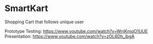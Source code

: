 # SmartKart
Shopping Cart that follows unique user

Prototype Testing: https://www.youtube.com/watch?v=WnjKmqO1UUE
Presentation: https://www.youtube.com/watch?v=zOL6Dh_ibgA
